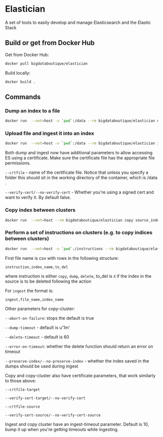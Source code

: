 # Elastician

A set of tools to easily develop and manage Elasticsearch and the Elastic Stack

## Build or get from Docker Hub

Get from Docker Hub:

```bash
docker pull bigdataboutique/elastician
```

Build locally:

```bash
docker build .
```

## Commands

### Dump an index to a file

```bash
docker run  --net=host -v `pwd`:/data --rm bigdataboutique/elastician dump myindex --hosts http://10.63.246.27:9200
```

### Upload file and ingest it into an index

```bash
docker run  --net=host -v `pwd`:/data --rm bigdataboutique/elastician ingest myindex_dump.jsonl.gz myindex --hosts http://10.63.246.27:9200
```

Both dump and ingest now have additional parameters to allow accessing ES using a certificate.
Make sure the certificate file has the appropriate file permissions.

`--crtfile` - name of the certificate file. Notice that unless you specify a folder this should sit in the working directory of the container, which is /data .

`--verify-cert/--no-verify-cert` - Whether you're using a signed cert and want to verify it. By default false. 


### Copy index between clusters

```bash
docker run  --net=host --rm bigdataboutique/elastician copy source_index_name --target http://target-cluster:9200 --source http://10.63.246.27:9200
```
### Perform a set of instructions on clusters (e.g. to copy indices between clusters)
```bash
docker run  --net=host -v `pwd`:/instructions --rm bigdataboutique/elastician copy-cluster /instructions/source.csv /instructions/target.csv  --target http://target-cluster:9200 --source http://10.63.246.27:9200
```
First file name is csv with rows in the following structure:
```
instruction,index_name,to_del
```
where instruction is either `copy`, `dump`, `delete`, to_del is `X` if the index in the source is to be deleted following the action

For `ingest` the format is:
```
ingest,file_name,index_name
```
Other parameters for copy-cluster:

`--abort-on-failure`: stops the default is true

`--dump-timeout` - default is u'1m'

`--delete-timeout` - default is 60

`--error-on-timeout`: whether the delete function should return an error on timeout

`--preserve-index/--no-preserve-index` - whether the index saved in the dumps should be used during ingest

Copy and copy-cluster also have certificate parameters, that work similarly to those above:

`--crtfile-target`

`--verify-cert-target/--no-verify-cert`

`--crtfile-source`

`--verify-cert-source/--no-verify-cert-source`

Ingest and copy cluster have an ingest-timeout parameter. Default is 10, bump it up when you're getting 
timeouts while ingesting.
